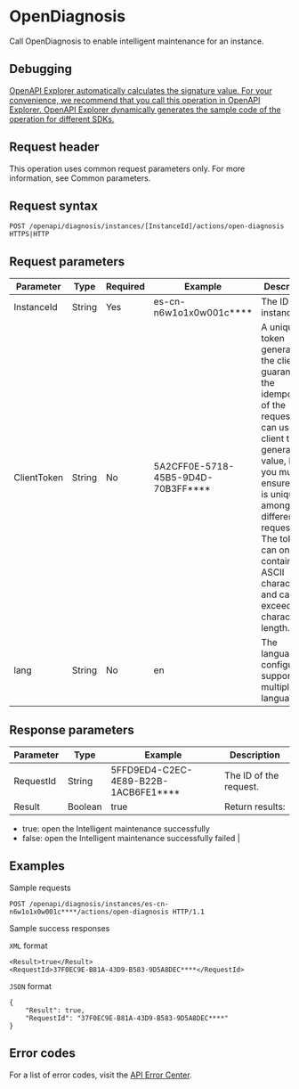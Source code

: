 # OpenDiagnosis

Call OpenDiagnosis to enable intelligent maintenance for an instance.

## Debugging

[OpenAPI Explorer automatically calculates the signature value. For your convenience, we recommend that you call this operation in OpenAPI Explorer. OpenAPI Explorer dynamically generates the sample code of the operation for different SDKs.](https://api.aliyun.com/#product=elasticsearch&api=OpenDiagnosis&type=ROA&version=2017-06-13)

## Request header

This operation uses common request parameters only. For more information, see Common parameters.

## Request syntax

```
POST /openapi/diagnosis/instances/[InstanceId]/actions/open-diagnosis HTTPS|HTTP
```

## Request parameters

|Parameter|Type|Required|Example|Description|
|---------|----|--------|-------|-----------|
|InstanceId|String|Yes|es-cn-n6w1o1x0w001c\*\*\*\*|The ID of the instance. |
|ClientToken|String|No|5A2CFF0E-5718-45B5-9D4D-70B3FF\*\*\*\*|A unique token generated by the client to guarantee the idempotency of the request. You can use the client to generate the value, but you must ensure that it is unique among different requests. The token can only contain ASCII characters and cannot exceed 64 characters in length. |
|lang|String|No|en|The language configuration supports multiple languages. |

## Response parameters

|Parameter|Type|Example|Description|
|---------|----|-------|-----------|
|RequestId|String|5FFD9ED4-C2EC-4E89-B22B-1ACB6FE1\*\*\*\*|The ID of the request. |
|Result|Boolean|true|Return results:

-   true: open the Intelligent maintenance successfully
-   false: open the Intelligent maintenance successfully failed |

## Examples

Sample requests

```
POST /openapi/diagnosis/instances/es-cn-n6w1o1x0w001c****/actions/open-diagnosis HTTP/1.1
```

Sample success responses

`XML` format

```
<Result>true</Result>
<RequestId>37F0EC9E-B81A-43D9-B583-9D5A8DEC****</RequestId>
```

`JSON` format

```
{
    "Result": true,
    "RequestId": "37F0EC9E-B81A-43D9-B583-9D5A8DEC****"
}
```

## Error codes

For a list of error codes, visit the [API Error Center](https://error-center.alibabacloud.com/status/product/elasticsearch).

